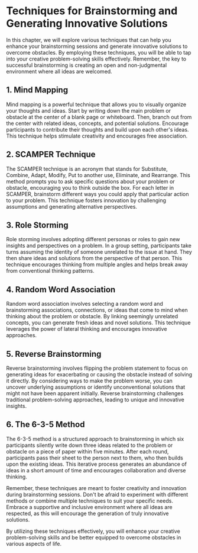 # Techniques for Brainstorming and Generating Innovative Solutions

In this chapter, we will explore various techniques that can help you enhance your brainstorming sessions and generate innovative solutions to overcome obstacles. By employing these techniques, you will be able to tap into your creative problem-solving skills effectively. Remember, the key to successful brainstorming is creating an open and non-judgmental environment where all ideas are welcomed.

## 1\. Mind Mapping

Mind mapping is a powerful technique that allows you to visually organize your thoughts and ideas. Start by writing down the main problem or obstacle at the center of a blank page or whiteboard. Then, branch out from the center with related ideas, concepts, and potential solutions. Encourage participants to contribute their thoughts and build upon each other's ideas. This technique helps stimulate creativity and encourages free association.

## 2\. SCAMPER Technique

The SCAMPER technique is an acronym that stands for Substitute, Combine, Adapt, Modify, Put to another use, Eliminate, and Rearrange. This method prompts you to ask specific questions about your problem or obstacle, encouraging you to think outside the box. For each letter in SCAMPER, brainstorm different ways you could apply that particular action to your problem. This technique fosters innovation by challenging assumptions and generating alternative perspectives.

## 3\. Role Storming

Role storming involves adopting different personas or roles to gain new insights and perspectives on a problem. In a group setting, participants take turns assuming the identity of someone unrelated to the issue at hand. They then share ideas and solutions from the perspective of that person. This technique encourages thinking from multiple angles and helps break away from conventional thinking patterns.

## 4\. Random Word Association

Random word association involves selecting a random word and brainstorming associations, connections, or ideas that come to mind when thinking about the problem or obstacle. By linking seemingly unrelated concepts, you can generate fresh ideas and novel solutions. This technique leverages the power of lateral thinking and encourages innovative approaches.

## 5\. Reverse Brainstorming

Reverse brainstorming involves flipping the problem statement to focus on generating ideas for exacerbating or causing the obstacle instead of solving it directly. By considering ways to make the problem worse, you can uncover underlying assumptions or identify unconventional solutions that might not have been apparent initially. Reverse brainstorming challenges traditional problem-solving approaches, leading to unique and innovative insights.

## 6\. The 6-3-5 Method

The 6-3-5 method is a structured approach to brainstorming in which six participants silently write down three ideas related to the problem or obstacle on a piece of paper within five minutes. After each round, participants pass their sheet to the person next to them, who then builds upon the existing ideas. This iterative process generates an abundance of ideas in a short amount of time and encourages collaboration and diverse thinking.

Remember, these techniques are meant to foster creativity and innovation during brainstorming sessions. Don't be afraid to experiment with different methods or combine multiple techniques to suit your specific needs. Embrace a supportive and inclusive environment where all ideas are respected, as this will encourage the generation of truly innovative solutions.

By utilizing these techniques effectively, you will enhance your creative problem-solving skills and be better equipped to overcome obstacles in various aspects of life.
